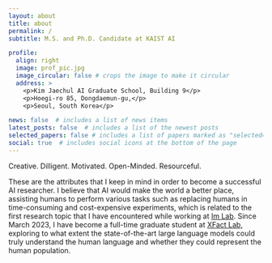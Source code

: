 ```yaml
---
layout: about
title: about
permalink: /
subtitle: M.S. and Ph.D. Candidate at KAIST AI

profile:
  align: right
  image: prof_pic.jpg
  image_circular: false # crops the image to make it circular
  address: >
    <p>Kim Jaechul AI Graduate School, Building 9</p>
    <p>Hoegi-ro 85, Dongdaemun-gu,</p>
    <p>Seoul, South Korea</p>

news: false  # includes a list of news items
latest_posts: false  # includes a list of the newest posts
selected_papers: false # includes a list of papers marked as "selected={true}"
social: true  # includes social icons at the bottom of the page
---
```


Creative. Dilligent. Motivated. Open-Minded. Resourceful.

These are the attributes that I keep in mind in order to become a successful AI researcher. I believe that AI would make the world a better place, assisting humans to perform various tasks such as replacing humans in time-consuming and cost-expensive experiments, which is related to the first research topic that I have encountered while working at <a href='https://imvisionlab.com/'>Im Lab</a>. Since March 2023, I have become a full-time graduate student at <a href='https://xfact.net/'>XFact Lab</a>, exploring to what extent the state-of-the-art large language models could truly understand the human language and whether they could represent the human population. 
